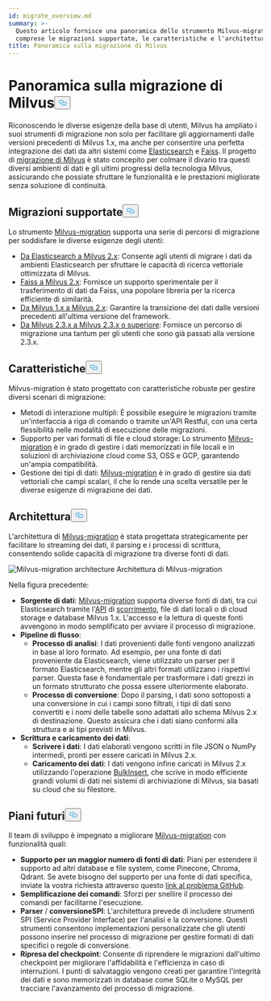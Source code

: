 ```yaml
---
id: migrate_overview.md
summary: >-
  Questo articolo fornisce una panoramica dello strumento Milvus-migration,
  comprese le migrazioni supportate, le caratteristiche e l'architettura.
title: Panoramica sulla migrazione di Milvus
---
```

<h1 id="Milvus-Migration-Overview" class="common-anchor-header">Panoramica sulla migrazione di Milvus<button data-href="#Milvus-Migration-Overview" class="anchor-icon" translate="no">
      <svg translate="no"
        aria-hidden="true"
        focusable="false"
        height="20"
        version="1.1"
        viewBox="0 0 16 16"
        width="16"
      >
        <path
          fill="#0092E4"
          fill-rule="evenodd"
          d="M4 9h1v1H4c-1.5 0-3-1.69-3-3.5S2.55 3 4 3h4c1.45 0 3 1.69 3 3.5 0 1.41-.91 2.72-2 3.25V8.59c.58-.45 1-1.27 1-2.09C10 5.22 8.98 4 8 4H4c-.98 0-2 1.22-2 2.5S3 9 4 9zm9-3h-1v1h1c1 0 2 1.22 2 2.5S13.98 12 13 12H9c-.98 0-2-1.22-2-2.5 0-.83.42-1.64 1-2.09V6.25c-1.09.53-2 1.84-2 3.25C6 11.31 7.55 13 9 13h4c1.45 0 3-1.69 3-3.5S14.5 6 13 6z"
        ></path>
      </svg>
    </button></h1><p>Riconoscendo le diverse esigenze della base di utenti, Milvus ha ampliato i suoi strumenti di migrazione non solo per facilitare gli aggiornamenti dalle versioni precedenti di Milvus 1.x, ma anche per consentire una perfetta integrazione dei dati da altri sistemi come <a href="https://www.elastic.co/guide/en/elasticsearch/reference/current/elasticsearch-intro.html">Elasticsearch</a> e <a href="https://github.com/facebookresearch/faiss">Faiss</a>. Il progetto di <a href="https://github.com/zilliztech/milvus-migration">migrazione di Milvus</a> è stato concepito per colmare il divario tra questi diversi ambienti di dati e gli ultimi progressi della tecnologia Milvus, assicurando che possiate sfruttare le funzionalità e le prestazioni migliorate senza soluzione di continuità.</p>
<h2 id="Supported-migrations" class="common-anchor-header">Migrazioni supportate<button data-href="#Supported-migrations" class="anchor-icon" translate="no">
      <svg translate="no"
        aria-hidden="true"
        focusable="false"
        height="20"
        version="1.1"
        viewBox="0 0 16 16"
        width="16"
      >
        <path
          fill="#0092E4"
          fill-rule="evenodd"
          d="M4 9h1v1H4c-1.5 0-3-1.69-3-3.5S2.55 3 4 3h4c1.45 0 3 1.69 3 3.5 0 1.41-.91 2.72-2 3.25V8.59c.58-.45 1-1.27 1-2.09C10 5.22 8.98 4 8 4H4c-.98 0-2 1.22-2 2.5S3 9 4 9zm9-3h-1v1h1c1 0 2 1.22 2 2.5S13.98 12 13 12H9c-.98 0-2-1.22-2-2.5 0-.83.42-1.64 1-2.09V6.25c-1.09.53-2 1.84-2 3.25C6 11.31 7.55 13 9 13h4c1.45 0 3-1.69 3-3.5S14.5 6 13 6z"
        ></path>
      </svg>
    </button></h2><p>Lo strumento <a href="https://github.com/zilliztech/milvus-migration">Milvus-migration</a> supporta una serie di percorsi di migrazione per soddisfare le diverse esigenze degli utenti:</p>
<ul>
<li><a href="/docs/it/es2m.md">Da Elasticsearch a Milvus 2.x</a>: Consente agli utenti di migrare i dati da ambienti Elasticsearch per sfruttare le capacità di ricerca vettoriale ottimizzata di Milvus.</li>
<li><a href="/docs/it/f2m.md">Faiss a Milvus 2.x</a>: Fornisce un supporto sperimentale per il trasferimento di dati da Faiss, una popolare libreria per la ricerca efficiente di similarità.</li>
<li><a href="/docs/it/m2m.md">Da Milvus 1.x a Milvus 2.x</a>: Garantire la transizione dei dati dalle versioni precedenti all'ultima versione del framework.</li>
<li><a href="/docs/it/from-m2x.md">Da Milvus 2.3.x a Milvus 2.3.x o superiore</a>: Fornisce un percorso di migrazione una tantum per gli utenti che sono già passati alla versione 2.3.x.</li>
</ul>
<h2 id="Features" class="common-anchor-header">Caratteristiche<button data-href="#Features" class="anchor-icon" translate="no">
      <svg translate="no"
        aria-hidden="true"
        focusable="false"
        height="20"
        version="1.1"
        viewBox="0 0 16 16"
        width="16"
      >
        <path
          fill="#0092E4"
          fill-rule="evenodd"
          d="M4 9h1v1H4c-1.5 0-3-1.69-3-3.5S2.55 3 4 3h4c1.45 0 3 1.69 3 3.5 0 1.41-.91 2.72-2 3.25V8.59c.58-.45 1-1.27 1-2.09C10 5.22 8.98 4 8 4H4c-.98 0-2 1.22-2 2.5S3 9 4 9zm9-3h-1v1h1c1 0 2 1.22 2 2.5S13.98 12 13 12H9c-.98 0-2-1.22-2-2.5 0-.83.42-1.64 1-2.09V6.25c-1.09.53-2 1.84-2 3.25C6 11.31 7.55 13 9 13h4c1.45 0 3-1.69 3-3.5S14.5 6 13 6z"
        ></path>
      </svg>
    </button></h2><p>Milvus-migration è stato progettato con caratteristiche robuste per gestire diversi scenari di migrazione:</p>
<ul>
<li>Metodi di interazione multipli: È possibile eseguire le migrazioni tramite un'interfaccia a riga di comando o tramite un'API Restful, con una certa flessibilità nelle modalità di esecuzione delle migrazioni.</li>
<li>Supporto per vari formati di file e cloud storage: Lo strumento <a href="https://github.com/zilliztech/milvus-migration">Milvus-migration</a> è in grado di gestire i dati memorizzati in file locali e in soluzioni di archiviazione cloud come S3, OSS e GCP, garantendo un'ampia compatibilità.</li>
<li>Gestione dei tipi di dati: <a href="https://github.com/zilliztech/milvus-migration">Milvus-migration</a> è in grado di gestire sia dati vettoriali che campi scalari, il che lo rende una scelta versatile per le diverse esigenze di migrazione dei dati.</li>
</ul>
<h2 id="Architecture" class="common-anchor-header">Architettura<button data-href="#Architecture" class="anchor-icon" translate="no">
      <svg translate="no"
        aria-hidden="true"
        focusable="false"
        height="20"
        version="1.1"
        viewBox="0 0 16 16"
        width="16"
      >
        <path
          fill="#0092E4"
          fill-rule="evenodd"
          d="M4 9h1v1H4c-1.5 0-3-1.69-3-3.5S2.55 3 4 3h4c1.45 0 3 1.69 3 3.5 0 1.41-.91 2.72-2 3.25V8.59c.58-.45 1-1.27 1-2.09C10 5.22 8.98 4 8 4H4c-.98 0-2 1.22-2 2.5S3 9 4 9zm9-3h-1v1h1c1 0 2 1.22 2 2.5S13.98 12 13 12H9c-.98 0-2-1.22-2-2.5 0-.83.42-1.64 1-2.09V6.25c-1.09.53-2 1.84-2 3.25C6 11.31 7.55 13 9 13h4c1.45 0 3-1.69 3-3.5S14.5 6 13 6z"
        ></path>
      </svg>
    </button></h2><p>L'architettura di <a href="https://github.com/zilliztech/milvus-migration">Milvus-migration</a> è stata progettata strategicamente per facilitare lo streaming dei dati, il parsing e i processi di scrittura, consentendo solide capacità di migrazione tra diverse fonti di dati.</p>
<p>
  
   <span class="img-wrapper"> <img translate="no" src="/docs/v2.5.x/assets/milvus-migration-architecture.jpeg" alt="Milvus-migration architecture" class="doc-image" id="milvus-migration-architecture" />
   </span> <span class="img-wrapper"> <span>Architettura di Milvus-migration</span> </span></p>
<p>Nella figura precedente:</p>
<ul>
<li><strong>Sorgente di dati</strong>: <a href="https://github.com/zilliztech/milvus-migration">Milvus-migration</a> supporta diverse fonti di dati, tra cui Elasticsearch tramite l'<a href="https://www.elastic.co/guide/en/elasticsearch/reference/current/scroll-api.html">API</a> di <a href="https://www.elastic.co/guide/en/elasticsearch/reference/current/scroll-api.html">scorrimento</a>, file di dati locali o di cloud storage e database Milvus 1.x. L'accesso e la lettura di queste fonti avvengono in modo semplificato per avviare il processo di migrazione.</li>
<li><strong>Pipeline di flusso</strong>:<ul>
<li><strong>Processo di analisi</strong>: I dati provenienti dalle fonti vengono analizzati in base al loro formato. Ad esempio, per una fonte di dati proveniente da Elasticsearch, viene utilizzato un parser per il formato Elasticsearch, mentre gli altri formati utilizzano i rispettivi parser. Questa fase è fondamentale per trasformare i dati grezzi in un formato strutturato che possa essere ulteriormente elaborato.</li>
<li><strong>Processo di conversione</strong>: Dopo il parsing, i dati sono sottoposti a una conversione in cui i campi sono filtrati, i tipi di dati sono convertiti e i nomi delle tabelle sono adattati allo schema Milvus 2.x di destinazione. Questo assicura che i dati siano conformi alla struttura e ai tipi previsti in Milvus.</li>
</ul></li>
<li><strong>Scrittura e caricamento dei dati</strong>:<ul>
<li><strong>Scrivere i dati</strong>: I dati elaborati vengono scritti in file JSON o NumPy intermedi, pronti per essere caricati in Milvus 2.x.</li>
<li><strong>Caricamento dei dati</strong>: I dati vengono infine caricati in Milvus 2.x utilizzando l'operazione <a href="https://milvus.io/api-reference/pymilvus/v2.4.x/ORM/utility/do_bulk_insert.md">BulkInsert</a>, che scrive in modo efficiente grandi volumi di dati nei sistemi di archiviazione di Milvus, sia basati su cloud che su filestore.</li>
</ul></li>
</ul>
<h2 id="Future-plans" class="common-anchor-header">Piani futuri<button data-href="#Future-plans" class="anchor-icon" translate="no">
      <svg translate="no"
        aria-hidden="true"
        focusable="false"
        height="20"
        version="1.1"
        viewBox="0 0 16 16"
        width="16"
      >
        <path
          fill="#0092E4"
          fill-rule="evenodd"
          d="M4 9h1v1H4c-1.5 0-3-1.69-3-3.5S2.55 3 4 3h4c1.45 0 3 1.69 3 3.5 0 1.41-.91 2.72-2 3.25V8.59c.58-.45 1-1.27 1-2.09C10 5.22 8.98 4 8 4H4c-.98 0-2 1.22-2 2.5S3 9 4 9zm9-3h-1v1h1c1 0 2 1.22 2 2.5S13.98 12 13 12H9c-.98 0-2-1.22-2-2.5 0-.83.42-1.64 1-2.09V6.25c-1.09.53-2 1.84-2 3.25C6 11.31 7.55 13 9 13h4c1.45 0 3-1.69 3-3.5S14.5 6 13 6z"
        ></path>
      </svg>
    </button></h2><p>Il team di sviluppo è impegnato a migliorare <a href="https://github.com/zilliztech/milvus-migration">Milvus-migration</a> con funzionalità quali:</p>
<ul>
<li><strong>Supporto per un maggior numero di fonti di dati</strong>: Piani per estendere il supporto ad altri database e file system, come Pinecone, Chroma, Qdrant. Se avete bisogno del supporto per una fonte di dati specifica, inviate la vostra richiesta attraverso questo <a href="https://github.com/zilliztech/milvus-migration/issues">link al problema GitHub</a>.</li>
<li><strong>Semplificazione dei comandi</strong>: Sforzi per snellire il processo dei comandi per facilitarne l'esecuzione.</li>
<li><strong>Parser</strong> / <strong>conversione</strong><strong>SPI</strong>: L'architettura prevede di includere strumenti SPI (Service Provider Interface) per l'analisi e la conversione. Questi strumenti consentono implementazioni personalizzate che gli utenti possono inserire nel processo di migrazione per gestire formati di dati specifici o regole di conversione.</li>
<li><strong>Ripresa del checkpoint</strong>: Consente di riprendere le migrazioni dall'ultimo checkpoint per migliorare l'affidabilità e l'efficienza in caso di interruzioni. I punti di salvataggio vengono creati per garantire l'integrità dei dati e sono memorizzati in database come SQLite o MySQL per tracciare l'avanzamento del processo di migrazione.</li>
</ul>
